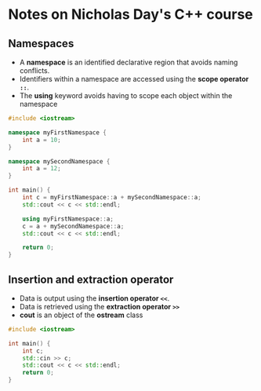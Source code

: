 # Notes on Nicholas Day's C++ course

## Namespaces 
- A **namespace** is an identified declarative region that avoids naming conflicts.
- Identifiers within a namespace are accessed using the **scope operator `::`**.
- The **using** keyword avoids having to scope each object within the namespace

```cpp
#include <iostream>

namespace myFirstNamespace {
    int a = 10;
}

namespace mySecondNamespace {
    int a = 12;
}

int main() {
    int c = myFirstNamespace::a + mySecondNamespace::a;
    std::cout << c << std::endl;

    using myFirstNamespace::a;
    c = a + mySecondNamespace::a;
    std::cout << c << std::endl;

    return 0;
}
```

## Insertion and extraction operator
- Data is output using the **insertion operator `<<`**.
- Data is retrieved using the **extraction operator `>>`**
- **cout** is an object of the **ostream** class

```cpp
#include <iostream>

int main() {
    int c;
    std::cin >> c;
    std::cout << c << std::endl;
    return 0;
}
```

